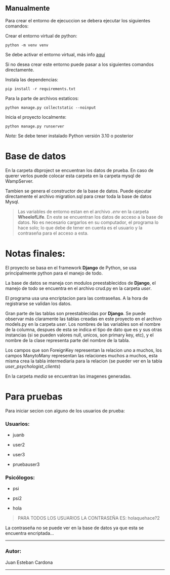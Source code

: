 <!-- # Construccion del proyecto

Para un proceso automático solo deberá ejecutar el la imagen de Docker

## En linux:

Ejecuta el siguiente comando:
    
    docker run -it --rm -p 8000:8000 imagenLinux

## En Windows:
Ejecuta el siguiente comando:

    docker run -it --rm -p 8000:8000 imagenWindows

*Nota:* Deberá tener Docker instalado en su sistema -->

## Manualmente

Para crear el entorno de ejecuccion se debera ejecutar los siguientes comandos:

Crear el entorno virtual de python:

    python -m venv venv

Se debe activar el entorno virtual, más info [aquí](https://docs.python.org/3/library/venv.html#:~:text=A%20virtual%20environment%20is%20created,the%20virtual%20environment%20are%20available.)

Si no desea crear este entorno puede pasar a los siguientes comandos directamente.

Instala las dependencias:

    pip install -r requirements.txt

Para la parte de archivos estaticos:

    python manage.py collectstatic --noinput

Inicia el proyecto localmente:

    python manage.py runserver

*Nota:* Se debe tener instalado Python versión 3.10 o posterior

# Base de datos

En la carpeta dbproject se encuentran los datos de prueba. En caso de querer verlos puede colocar esta carpeta en la carpeta mysql de WampServer.

Tambien se genera el constructor de la base de datos. Puede ejecutar directamente el archivo migration.sql para crear toda la base de datos Mysql.

>Las variables de entorno estan en el archivo *.env* en la carpeta **WheelofLife**. En este se encuentran los datos de acceso a la base de datos. No es necesario cargarlos en su computador, el programa lo hace solo; lo que debe de tener en cuenta es el usuario y la contraseña para el acceso a esta.

# Notas finales:

El proyecto se basa en  el framework **Django** de Python, se usa principalmente python para el manejo de todo. 

La base de datos se maneja con modulos preestablecidos de **Django**, el manejo de todo se encuentra en el archivo crud.py en la carpeta *user*.

El programa usa una encriptacion para las contraseñas. A la hora de registrarse se validan los datos.

Gran parte de las tablas son preestablecidas por **Django**. Se puede observar más claramente las tablas creadas en este proyecto en el archivo models.py en la carpeta *user*. Los nombres de las variables son el nombre de la columna, despues de esta se indica el tipo de dato que es y sus otras instancias (si se pueden valores null, unicos, son primary key, etc), y el nombre de la clase representa parte del nombre de la tabla.

Los campos que son ForeignKey representan la relacion uno a muchos, los campos ManytoMany representan las relaciones muchos a muchos, esta misma crea la tabla intermediaria para la relacion (se pueder ver en la tabla *user_psychologist_clients*)

En la carpeta *media* se encuentran las imagenes generadas.

# Para pruebas

Para iniciar secion con alguno de los usuarios de prueba:

### Usuarios:
- juanb

- user2

- user3

- pruebauser3

### Psicólogos:
- psi

- psi2

- hola

>PARA TODOS LOS USUARIOS LA CONTRASEÑA ES: holaquehace?2

La contraseña no se puede ver en la base de datos ya que esta se encuentra encriptada...

---
### Autor:
Juan Esteban Cardona

---


